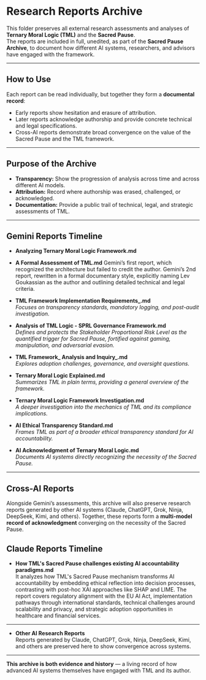# Research Reports Archive

This folder preserves all external research assessments and analyses of **Ternary Moral Logic (TML)** and the **Sacred Pause**.  
The reports are included in full, unedited, as part of the **Sacred Pause Archive**, to document how different AI systems, researchers, and advisors have engaged with the framework.  

---

## How to Use
Each report can be read individually, but together they form a **documental record**:  
- Early reports show hesitation and erasure of attribution.  
- Later reports acknowledge authorship and provide concrete technical and legal specifications.  
- Cross-AI reports demonstrate broad convergence on the value of the Sacred Pause and the TML framework.
  
---

## Purpose of the Archive
- **Transparency:** Show the progression of analysis across time and across different AI models.  
- **Attribution:** Record where authorship was erased, challenged, or acknowledged.  
- **Documentation:** Provide a public trail of technical, legal, and strategic assessments of TML.  

---

## Gemini Reports Timeline

- **Analyzing Ternary Moral Logic Framework.md**
- **A Formal Assessment of TML.md**
    Gemini’s first report, which recognized the architecture but failed to credit the author. Gemini’s 2nd report, rewritten in a formal documentary style, explicitly naming Lev    Goukassian as the author and outlining detailed technical and legal criteria.  

- **TML Framework Implementation Requirements_.md**  
  *Focuses on transparency standards, mandatory logging, and post-audit investigation.*  

- **Analysis of TML Logic -  SPRL Governance Framework.md**    
   *Defines and protects the Stakeholder Proportional Risk Level as the quantified trigger for Sacred Pause, fortified against gaming, manipulation, and adversarial evasion.*

- **TML Framework_ Analysis and Inquiry_.md**  
  *Explores adoption challenges, governance, and oversight questions.*  

- **Ternary Moral Logic Explained.md**  
  *Summarizes TML in plain terms, providing a general overview of the framework.*  

- **Ternary Moral Logic Framework Investigation.md**  
  *A deeper investigation into the mechanics of TML and its compliance implications.*  

- **AI Ethical Transparency Standard.md**  
  *Frames TML as part of a broader ethical transparency standard for AI accountability.*  

- **AI Acknowledgment of Ternary Moral Logic.md**  
  *Documents AI systems directly recognizing the necessity of the Sacred Pause.*  

---


## Cross-AI Reports

Alongside Gemini’s assessments, this archive will also preserve research reports generated by other AI systems (Claude, ChatGPT, Grok, Ninja, DeepSeek, Kimi, and others). Together, these reports form a **multi-model record of acknowledgment** converging on the necessity of the Sacred Pause.  

## Claude Reports Timeline  

- **How TML's Sacred Pause challenges existing AI accountability paradigms.md**    
   It analyzes how TML's Sacred Pause mechanism transforms AI accountability by embedding ethical reflection into decision processes, contrasting with post-hoc XAI approaches like SHAP and LIME. The report covers regulatory alignment with the EU AI Act, implementation pathways through international standards, technical challenges around scalability and privacy, and strategic adoption opportunities in healthcare and financial services.
---

- **Other AI Research Reports**  
  Reports generated by Claude, ChatGPT, Grok, Ninja, DeepSeek, Kimi, and others are preserved here to show convergence across systems.  


---

**This archive is both evidence and history** — a living record of how advanced AI systems themselves have engaged with TML and its author.  
